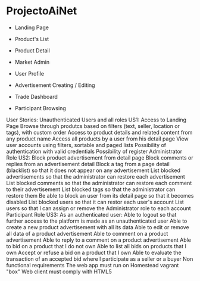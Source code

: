 # ProjectoAiNet

- Landing Page

- Product's List

- Product Detail

- Market Admin

- User Profile

- Advertisement Creating / Editing

- Trade Dashboard

- Participant Browsing

User Stories:
    Unauthenticated Users and all roles
    US1:
        Access to Landing Page
        Browse through produtcs based on filters (text, seller, location or tags), with custom order
        Access to product details and related content from any product name
        Access all products by a user from his detail page
        View user accounts using filters, sortable and paged lists
        Possibility of authentication with valid credentials
        Possibility of register
    Administrator Role
    US2:
        Block product advertisement from detail page
        Block comments or replies from an advertisement detail
        Block a tag from a page detail (blacklist) so that it does not appear on any advertisement
        List blocked advertisements so that the administrator can restore each advertisement
        List blocked comments so that the administrator can restore each comment to their advertisement
        List blocked tags so that the administrator can restore them
        Be able to block an user from its detail page so that it becomes disabled
        List blocked users  so that it can restor each user's account
        List users so that I can assign or remove the Administrator role to each account
    Participant Role
    US3:
    As an authenticated user:
        Able to logout so that further access to the platform is made as an unauthenticated user
        Able to create a new product advertisement with all its data
        Able to edit or remove all data of a product advertisement
        Able to comment on a product advertisement
        Able to reply to a comment on a product advertisement
        Able to bid on a product that I do not own
        Able to list all bids on products that I own
        Accept or refuse a bid on a product that I own
        Able to evaluate the transaction of an accepted bid where I participate as a seller or a buyer
    Non functional requirements
        The web app must run on Homestead vagrant "box"
        Web client must comply with HTML5
